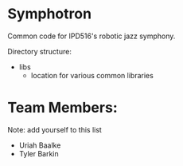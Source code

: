 Symphotron
==========

Common code for IPD516's robotic jazz symphony.

Directory structure:
* libs
  * location for various common libraries


Team Members:
============
Note: add yourself to this list 
* Uriah Baalke 
* Tyler Barkin







